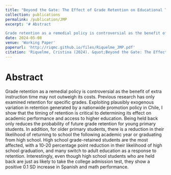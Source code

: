 ```yaml
---
title: "Beyond the Gate: The Effect of Grade Retention on Educational Trajectories"
collection: publications
permalink: /publication/JMP
excerpt: '# Abstract

Grade retention as a remedial policy is controversial as the benefit of extra instruction time may not outweigh its costs. Previous research has only examined retention for specific grades. Exploiting plausibly exogenous variation in retention generated by a nationwide promotion policy in Chile, I show that the timing of retention is critical to determining its effect on academic performance and access to higher education. Being held back only reduces the probability of future grade retention for young primary students. In addition, for older primary students, there is a reduction in their likelihood of returning to school the following academic year or graduating from high school. High school grade-retained students are the most affected, with a 10-20 percentage point reduction in their likelihood of high school graduation, and many switch to adult education as a response to retention. Interestingly, even though high school students who are held back are just as likely to take the college admission test, they show a positive 0.1 SD increase in Spanish and math performance.'
date: 2024-05-08
venue: 'Working Paper'
paperurl: 'http://riqmc.github.io/files/Riquelme_JMP.pdf'
citation: 'Riquelme, Cristina (2024). &quot;Beyond the Gate: The Effect of Grade Retention on Educational Trajectories.&quot; <i>Working Paper</i>. 1(3).'
---
```


# Abstract

Grade retention as a remedial policy is controversial as the benefit of extra instruction time may not outweigh its costs. Previous research has only examined retention for specific grades. Exploiting plausibly exogenous variation in retention generated by a nationwide promotion policy in Chile, I show that the timing of retention is critical to determining its effect on academic performance and access to higher education. Being held back only reduces the probability of future grade retention for young primary students. In addition, for older primary students, there is a reduction in their likelihood of returning to school the following academic year or graduating from high school. High school grade-retained students are the most affected, with a 10-20 percentage point reduction in their likelihood of high school graduation, and many switch to adult education as a response to retention. Interestingly, even though high school students who are held back are just as likely to take the college admission test, they show a positive 0.1 SD increase in Spanish and math performance.
